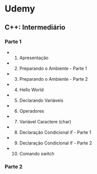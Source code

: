 # Udemy

## C++: Intermediário

### Parte 1 

- 1) Apresentação

- 2) Preparando o Ambiente - Parte 1

- 3) Preparando o Ambiente - Parte 2

- 4) Hello World

- 5) Declarando Variáveis

- 6) Operadores

- 7) Variável Caractere (char)

- 8) Declaração Condicional if - Parte 1

- 9) Declaração Condicional if - Parte 2

- 10) Comando switch

### Parte 2